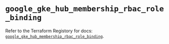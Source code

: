 # `google_gke_hub_membership_rbac_role_binding`

Refer to the Terraform Registory for docs: [`google_gke_hub_membership_rbac_role_binding`](https://registry.terraform.io/providers/hashicorp/google-beta/5.0.0/docs/resources/google_gke_hub_membership_rbac_role_binding).
